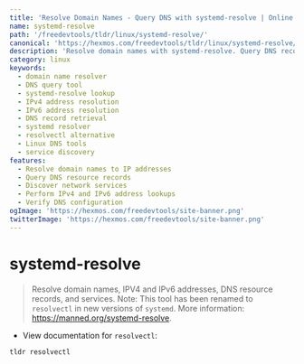```yaml
---
title: 'Resolve Domain Names - Query DNS with systemd-resolve | Online Free DevTools by Hexmos'
name: systemd-resolve
path: '/freedevtools/tldr/linux/systemd-resolve/'
canonical: 'https://hexmos.com/freedevtools/tldr/linux/systemd-resolve/'
description: 'Resolve domain names with systemd-resolve. Query DNS records, IPv4, and IPv6 addresses. A simple alternative to dig and nslookup. Free online tool, no registration required.'
category: linux
keywords:
  - domain name resolver
  - DNS query tool
  - systemd-resolve lookup
  - IPv4 address resolution
  - IPv6 address resolution
  - DNS record retrieval
  - systemd resolver
  - resolvectl alternative
  - Linux DNS tools
  - service discovery
features:
  - Resolve domain names to IP addresses
  - Query DNS resource records
  - Discover network services
  - Perform IPv4 and IPv6 address lookups
  - Verify DNS configuration
ogImage: 'https://hexmos.com/freedevtools/site-banner.png'
twitterImage: 'https://hexmos.com/freedevtools/site-banner.png'
---
```


# systemd-resolve

> Resolve domain names, IPV4 and IPv6 addresses, DNS resource records, and services.
> Note: This tool has been renamed to `resolvectl` in new versions of `systemd`.
> More information: <https://manned.org/systemd-resolve>.

- View documentation for `resolvectl`:

`tldr resolvectl`
